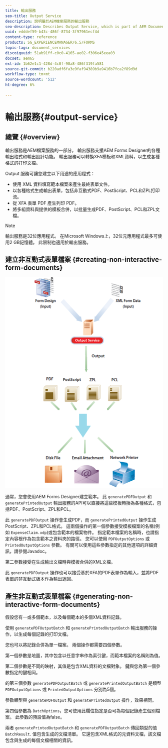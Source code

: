 ```yaml
---
title: 輸出服務
seo-title: Output Service
description: 說明屬於AEM檔案服務的輸出服務
seo-description: Describes Output Service, which is part of AEM Document Services
uuid: edddef59-b43c-486f-8734-3f97961ecf4d
content-type: reference
products: SG_EXPERIENCEMANAGER/6.5/FORMS
topic-tags: document_services
discoiquuid: 51ab91ff-c0c0-4165-ae02-f306e45eea03
docset: aem65
exl-id: 1b62e1c1-428d-4c0f-98a8-486f319fa581
source-git-commit: b220adf6fa3e9faf94389b9a9416b7fca2f89d9d
workflow-type: tm+mt
source-wordcount: '512'
ht-degree: 6%

---
```


# 輸出服務{#output-service}

## 總覽 {#overview}

輸出服務是AEM檔案服務的一部分。 輸出服務支援AEM Forms Designer的各種輸出格式和輸出設計功能。 輸出服務可以轉換XFA模板和XML資料，以生成各種格式的打印文檔。

Output 服務可讓您建立以下用途的應用程式：

* 使用 XML 資料填寫範本檔案來產生最終表單文件。
* 以各種格式生成輸出表單，包括非互動式PDF、PostScript、PCL和ZPL打印流。
* 從 XFA 表單 PDF 產生列印 PDF。
* 將多組資料與提供的模板合併，以批量生成PDF、PostScript、PCL和ZPL文檔。

>[!NOTE]
>
>輸出服務是32位應用程式。 在Microsoft Windows上，32位元應用程式最多可使用2 GB記憶體。 此限制也適用於輸出服務。

## 建立非互動式表單檔案 {#creating-non-interactive-form-documents}

![usingoutput_modified](assets/usingoutput_modified.png)

通常，您會使用AEM Forms Designer建立範本。 此 `generatePDFOutput` 和 `generatePrintedOutput` 輸出服務的API可以直接將這些模板轉換為各種格式，包括PDF、PostScript、ZPL和PCL。

此 `generatePDFOutput` 操作會生成PDF，而 `generatePrintedOutput` 操作生成PostScript、ZPL和PCL格式。 這兩個操作的第一個參數接受模板檔案的名稱(例如 `ExpenseClaim.xdp`)或包含範本的檔案物件。 指定範本檔案的名稱時，也請指定內容根作為包含範本之資料夾的路徑。 您可以使用 `PDFOutputOptions` 或 `PrintedOutputOptions` 參數。 有關可以使用這些參數指定的其他選項的詳細資訊，請參閱Javadoc。

第二參數接受在生成輸出文檔時與模板合併的XML文檔。

此 `generatePDFOutput` 操作也可以接受基於XFA的PDF表單作為輸入，並將PDF表單的非互動式版本作為輸出返回。

## 產生非互動式表單檔案 {#generating-non-interactive-form-documents}

假設您有一或多個範本，以及每個範本的多個XML資料記錄。

使用 `generatePDFOutputBatch` 和 `generatePrintedOutputBatch` 輸出服務的操作，以生成每個記錄的打印文檔。

您也可以將記錄合併為單一檔案。 兩個操作都需要四個參數。

第一個參數是地圖，其中包含以任意字串作為索引鍵，而範本檔案的名稱則為值。

第二個參數是不同的映射，其值是包含XML資料的文檔對象。 鍵與您為第一個參數指定的鍵相同。

的第三個參數 `generatePDFOutputBatch` 或 `generatePrintedOutputBatch` 是類型 `PDFOutputOptions` 或 `PrintedOutputOptions` 分別為5個。

參數類型與 `generatePDFOutput` 和 `generatePrintedOutput` 操作，效果相同。

第四個參數為 `BatchOptions`，您可使用此欄位指定是否可為每個記錄產生個別檔案。 此參數的預設值為false。

兩者 `generatePrintedOutputBatch` 和 `generatePDFOutputBatch` 傳回類型的值 `BatchResult`. 值包含生成的文檔清單。 它還包含XML格式的元資料文檔，該文檔包含與生成的每個文檔相關的資訊。
